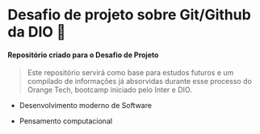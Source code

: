 # Desafio de projeto sobre Git/Github da DIO :rocket:
#### Repositório criado para o Desafio de Projeto

> Este repositório servirá como base para estudos futuros e um compilado de informações já absorvidas durante esse processo do Orange Tech, bootcamp iniciado pelo Inter e DIO.

- Desenvolvimento moderno de Software

- Pensamento computacional

  
